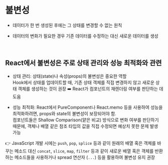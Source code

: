 # 불변성

- 데이터가 한 번 생성된 후에는 그 상태를 변경할 수 없는 원칙

- 데이터의 변화가 필요한 경우 기존 데이터를 수정하는 대신 새로운 데이터를 생성

<br/>

## React에서 불변성은 주로 상태 관리와 성능 최적화와 관련

- 상태 관리: 상태(state)나 속성(props)의 불변성은 중요한 역할 <br/> Hook에서 상태를 업데이트할 때, 기존 상태 객체를 직접 변경하지 않고 새로운 상태 객체를 생성하는 것이 권장 ➡️ React가 컴포넌트의 재렌더링 여부를 판단하는 데 도움

- 성능 최적화: React에서 PureComponent나 React.memo 등을 사용하여 성능을 최적화하려면, props와 state의 불변성이 보장되어야 함. <br /> 컴포넌트들은 Shallow Comparison(얕은 비교) 방식으로 변화 여부를 판단하기 때문에, 객체나 배열 같은 참조 타입의 값을 직접 수정되면 예상치 못한 문제 발생 가능

👉 JavaScript 개발 시에는 `push`, `pop`, `splice` 등과 같이 원래의 배열 혹은 객체를 바꾸는 메소드 대신 `concat`, `slice`, `map`, `filter` 등과 같이 새로운 배열 혹은 객체를 반환하는 메소드들을 사용하거나 spread 연산자 (`...`) 등을 활용하여 불변성 유지 권장
